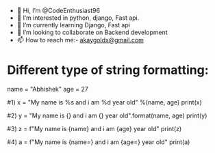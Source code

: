 - 👋 Hi, I’m @CodeEnthusiast96
- 👀 I’m interested in python, django, Fast api.
- 🌱 I’m currently learning Django, Fast api
- 💞️ I’m looking to collaborate on Backend development
- 📫 How to reach me:- akaygoldx@gmail.com

<!---
CodeEnthusiast96/CodeEnthusiast96 is a ✨ special ✨ repository because its `README.md` (this file) appears on your GitHub profile.
You can click the Preview link to take a look at your changes.
--->


# Different type of string formatting:

name = "Abhishek"
age = 27

#1)
x = "My name is %s and i am %d year old" %(name, age)
print(x)

#2)
y = "My name is {} and i am {} year old".format(name, age)
print(y)

#3)
z = f"My name is {name} and i am {age} year old"
print(z)

#4)
a = f"My name is {name=} and i am {age=} year old"
print(a)
